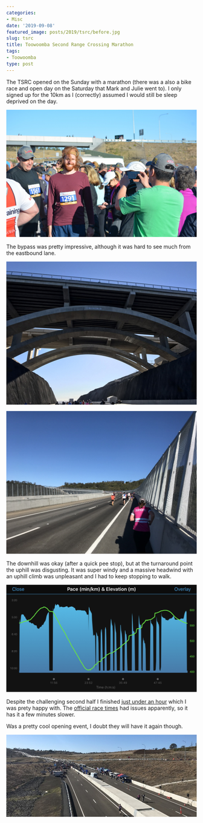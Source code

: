 ```yaml
---
categories:
- Misc
date: '2019-09-08'
featured_image: posts/2019/tsrc/before.jpg
slug: tsrc
title: Toowoomba Second Range Crossing Marathon
tags:
- Toowoomba
type: post
---
```


The TSRC opened on the Sunday with a marathon (there was a also a bike race and open day on the Saturday that Mark and Julie went to). I only signed up for the 10km as I (correctly) assumed I would still be sleep deprived on the day.

![](before.jpg)

The bypass was pretty impressive, although it was hard to see much from the eastbound lane.

![](bridge.jpg)

![](viaduct.jpg)

The downhill was okay (after a quick pee stop), but at the turnaround point the uphill was disgusting. It was super windy and a massive headwind with an uphill climb was unpleasant and I had to keep stopping to walk.

![](pace.png)

Despite the challenging second half I finished [just under an hour](https://www.strava.com/activities/2688817635) which I was prety happy with. The [official race times](http://www.racetecresults.com/myresults.aspx?uid=16228-100-3-11559) had issues apparently, so it has it a few minutes slower.

Was a pretty cool opening event, I doubt they will have it again though.

![](finish.jpg)

